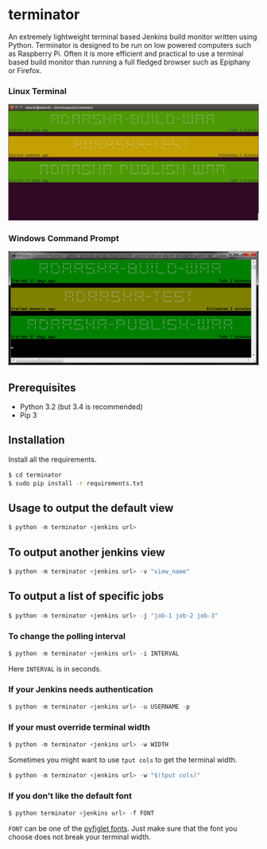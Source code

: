 # terminator

An extremely lightweight terminal based Jenkins build monitor written using Python. Terminator is designed to be run on
low powered computers such as Raspberry Pi. Often it is more efficient and practical to use a terminal based build 
monitor than running a full fledged browser such as Epiphany or Firefox.


### Linux Terminal

![Screenshot of Ubuntu Terminal](docs/images/ubuntu.png)
  
### Windows Command Prompt

![Screenshot of Windows Command Prompt](docs/images/windows.png)


## Prerequisites

- Python 3.2 (but 3.4 is recommended)
- Pip 3

## Installation

Install all the requirements.

```bash
$ cd terminator
$ sudo pip install -r requirements.txt
```

## Usage to output the default view

```python
$ python -m terminator <jenkins url>
```

## To output another jenkins view

```python
$ python -m terminator <jenkins url> -v "view_name"
```

## To output a list of specific jobs

```python
$ python -m terminator <jenkins url> -j "job-1 job-2 job-3"
```

### To change the polling interval

```python
$ python -m terminator <jenkins url> -i INTERVAL
```

Here `INTERVAL` is in seconds.


### If your Jenkins needs authentication

```python
$ python -m terminator <jenkins url> -u USERNAME -p
```

### If your must override terminal width

```python
$ python -m terminator <jenkins url> -w WIDTH
```

Sometimes you might want to use `tput cols` to get the terminal width.

```python
$ python -m terminator <jenkins url> -w "$(tput cols)"
```

### If you don't like the default font

```python
$ python terminator <jenkins url> -f FONT
```

`FONT` can be one of the [pyfiglet fonts](https://github.com/pwaller/pyfiglet/tree/master/pyfiglet/fonts). Just make
sure that the font you choose does not break your terminal width.
